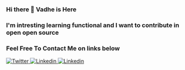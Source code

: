 ### Hi there 👋  Vadhe is Here

### I'm intresting learning functional and I want to contribute in open open source

### Feel Free To Contact Me on links below
[![Twitter](https://img.shields.io/badge/vADHE_%20-%231DA1F2.svg?&style=for-the-badge&logo=Twitter&logoColor=white) ](https://twitter.com/vadhe_) 
[![Linkedin](https://img.shields.io/badge/RIVALDI%20PUTRA%20-3178C6?&style=for-the-badge&logo=lINKEDIN&logoColor=white) ](https://bit.ly/linkedin-vdh)
[![Linkedin](https://img.shields.io/badge/Polywork-543DE0?style=for-the-badge&logo=polywork&logoColor=black) ](https://www.polywork.com/vadhe)
